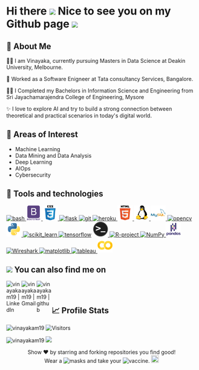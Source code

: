 <h1> Hi there <img src="https://raw.githubusercontent.com/verma-anushka/verma-anushka/master/gifs/wave.gif" width="30px"> Nice to see you on my Github page <img src="https://emojis.slackmojis.com/emojis/images/1531849430/4246/blob-sunglasses.gif?1531849430" width="30"/> </h1>

## 🚀 About Me
👨‍🎓 I am Vinayaka, currently pursuing Masters in Data Science at Deakin University, Melbourne.

:office: Worked as a Software Enigneer at Tata consultancy Services, Bangalore.

:man_student: I Completed my Bachelors in Information Science and Engineering from Sri Jayachamarajendra College of Engineering, Mysore

✨ I love to explore AI and try to build a strong connection between theoretical and practical scenarios in today's digital world.

## 🎯 Areas of Interest
- Machine Learning
- Data Mining and Data Analysis
- Deep Learning
- AIOps
- Cybersecurity

## 🔧 Tools and technologies

<p align="left"> <a href="https://www.gnu.org/software/bash/" target="_blank"> <img src="https://www.vectorlogo.zone/logos/gnu_bash/gnu_bash-icon.svg" alt="bash" width="40" height="40"/> </a> <a href="https://getbootstrap.com" target="_blank"> <img src="https://raw.githubusercontent.com/devicons/devicon/master/icons/bootstrap/bootstrap-plain-wordmark.svg" alt="bootstrap" width="40" height="40"/> </a> <a href="https://www.w3schools.com/css/" target="_blank"> <img src="https://raw.githubusercontent.com/devicons/devicon/master/icons/css3/css3-original-wordmark.svg" alt="css3" width="40" height="40"/> </a> <a href="https://flask.palletsprojects.com/" target="_blank"> <img src="https://www.vectorlogo.zone/logos/pocoo_flask/pocoo_flask-icon.svg" alt="flask" width="40" height="40"/> </a> <a href="https://git-scm.com/" target="_blank"> <img src="https://www.vectorlogo.zone/logos/git-scm/git-scm-icon.svg" alt="git" width="40" height="40"/> </a> <a href="https://heroku.com" target="_blank"> <img src="https://www.vectorlogo.zone/logos/heroku/heroku-icon.svg" alt="heroku" width="40" height="40"/> </a> <a href="https://www.w3.org/html/" target="_blank"> <img src="https://raw.githubusercontent.com/devicons/devicon/master/icons/html5/html5-original-wordmark.svg" alt="html5" width="40" height="40"/> </a> <a href="https://www.linux.org/" target="_blank"> <img src="https://raw.githubusercontent.com/devicons/devicon/master/icons/linux/linux-original.svg" alt="linux" width="40" height="40"/> </a> <a href="https://www.mysql.com/" target="_blank"> <img src="https://raw.githubusercontent.com/devicons/devicon/master/icons/mysql/mysql-original-wordmark.svg" alt="mysql" width="40" height="40"/> </a> <a href="https://opencv.org/" target="_blank"> <img src="https://www.vectorlogo.zone/logos/opencv/opencv-icon.svg" alt="opencv" width="40" height="40"/> </a> <a href="https://www.python.org" target="_blank">  <img src="https://raw.githubusercontent.com/devicons/devicon/master/icons/python/python-original.svg" alt="python" width="40" height="40"/> </a> <a href="https://pytorch.org/" target="_blank"> <img src="https://upload.wikimedia.org/wikipedia/commons/0/05/Scikit_learn_logo_small.svg" alt="scikit_learn" width="40" height="40"/> </a> <a href="https://www.tensorflow.org" target="_blank"> <img src="https://www.vectorlogo.zone/logos/tensorflow/tensorflow-icon.svg" alt="tensorflow" width="40" height="40"/></a> <img src="https://raw.githubusercontent.com/github/explore/80688e429a7d4ef2fca1e82350fe8e3517d3494d/topics/terminal/terminal.png" alt="terminal" width="40" height="40"><a href="https://www.r-project.org/" target="_blank"> <img src="https://www.vectorlogo.zone/logos/r-project/r-project-official.svg" alt="R-project" width="40" height="40"/></a><a href="https://numpy.org/" target="_blank"> <img src="https://www.vectorlogo.zone/logos/numpy/numpy-ar21.svg" alt="NumPy" width="40" height="40"/></a><a href="https://pandas.pydata.org/" target="_blank"> <img src="https://github.com/devicons/devicon/blob/master/icons/pandas/pandas-original-wordmark.svg" alt="Pandas" width="40" height="40"/></a><a href="https://www.wireshark.org/" target="_blank"> <img src="https://www.vectorlogo.zone/logos/wireshark/wireshark-ar21.svg" alt="Wireshark" width="40" height="40"/></a><a href="https://matplotlib.org/" target="_blank"> <img src="https://github.com/valohai/ml-logos/blob/master/matplotlib.svg" alt="matplotlib" width="40" height="40"/></a><a href="https://www.tableau.com/" target="_blank"> <img src="https://github.com/gilbarbara/logos/blob/master/logos/tableau-icon.svg" alt="tableau" width="40" height="40"/></a><a href="https://colab.research.google.com/" target="_blank"> <img src="https://github.com/edent/SuperTinyIcons/blob/master/images/svg/colaboratory.svg" alt="google_colab" width="40" height="40"/></a>
</p>


## <img src="https://media.giphy.com/media/LnQjpWaON8nhr21vNW/giphy.gif" height="32"> You can also find me on

[<img align="left" alt="vinayakam19 | LinkedIn" width="40px" src="https://img.icons8.com/color/48/000000/linkedin.png" />][linkedin]
[<img align="left" alt="vinayakam19 | Gmail" width="40px" src="https://img.icons8.com/color/gmail" />][gmail]
[<img align="left" alt="vinayakam19 | github" width="40px" src="https://img.icons8.com/color/github" />][github]

<br>
<br>


[linkedin]: https://www.linkedin.com/in/vinayakam19
[gmail]: mailto:vinayakam19@gmail.com
[github]: https://www.github.com/vinayakam19




## &#x1f4c8; Profile Stats

<p align="left"> 
  <img src="https://komarev.com/ghpvc/?username=vinayakam19&label=Profile%20views&color=0e75b6&style=flat" alt="vinayakam19" />                         
  <img src="https://visitor-badge.laobi.icu/badge?page_id=vinayakam19" alt="Visitors">                     
</p>

<p align="left">
  <img src="https://github-readme-streak-stats.herokuapp.com/?user=vinayakam19&" alt="vinayakam19" />
  <img src="https://github-readme-stats.vercel.app/api/top-langs/?username=vinayakam19&layout=compact&count_private=true&hide=html,scss,,ejs&theme=default&line_height=10" />
</p>

<p align="center">
    Show ❤️ by starring and forking repositories you find good! <br>
    Wear a <img src = "https://emojis.slackmojis.com/emojis/images/1620847010/38349/mask.png?1620847010" alt="masks" width="20" height="20" /> and take your <img src ="https://emojis.slackmojis.com/emojis/images/1622050776/41534/vaccine.png?1622050776" alt="vaccine" width="20" height="20" />. <img src = "https://emojis.slackmojis.com/emojis/images/1615426819/19573/thankyou.gif?1615426819" width="20" height="20" />
  </p>
</p>

<!--
**Vinayakam19/Vinayakam19** is a ✨ _special_ ✨ repository because its `README.md` (this file) appears on your GitHub profile.

Here are some ideas to get you started:

- 🔭 I’m currently working on ...
- 🌱 I’m currently learning ...
- 👯 I’m looking to collaborate on ...
- 🤔 I’m looking for help with ...
- 💬 Ask me about ...
- 📫 How to reach me: ...
- 😄 Pronouns: ...
- ⚡ Fun fact: ...
-->
